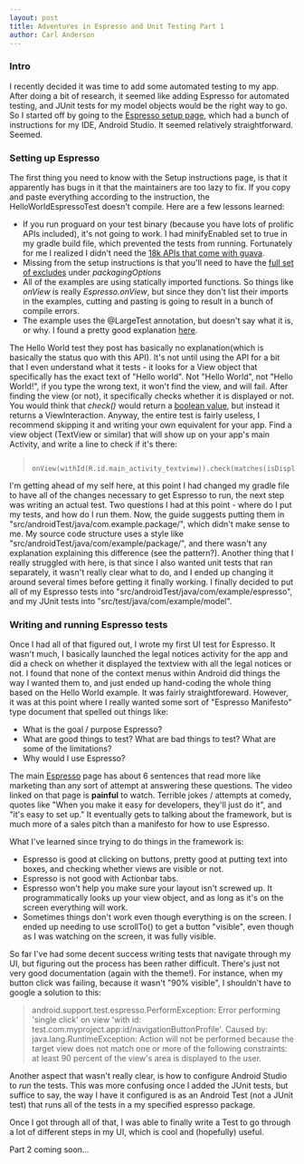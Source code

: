 ```yaml
---
layout: post
title: Adventures in Espresso and Unit Testing Part 1
author: Carl Anderson
---
```


### Intro

I recently decided it was time to add some automated testing to my app. After doing a bit of research, it seemed like adding Espresso for automated testing, and JUnit tests for my model objects would be the right way to go. So I started off by going to the [Espresso setup page](https://code.google.com/p/android-test-kit/wiki/EspressoSetupInstructions), which had a bunch of instructions for my IDE, Android Studio. It seemed relatively straightforward. Seemed.

### Setting up Espresso

The first thing you need to know with the Setup instructions page, is that it apparently has bugs in it that the maintainers are too lazy to fix. If you copy and paste everything according to the instruction, the HelloWorldEspressoTest doesn't compile. Here are a few lessons learned:

* If you run proguard on your test binary (because you have lots of prolific APIs included), it's not going to work. I had minifyEnabled set to true in my gradle build file, which prevented the tests from running. Fortunately for me I realized I didn't need the [18k APIs that come with guava](http://jakewharton.com/play-services-is-a-monolith/).
* Missing from the setup instructions is that you'll need to have the [full set of excludes](https://code.google.com/p/android-test-kit/issues/detail?id=122) under *packagingOptions*
* All of the examples are using statically imported functions. So things like *onView* is really *Espresso.onView*, but since they don't list their imports in the examples, cutting and pasting is going to result in a bunch of compile errors.
* The example uses the @LargeTest annotation, but doesn't say what it is, or why. I found a pretty good explanation [here](http://googletesting.blogspot.com/2010/12/test-sizes.html).

The Hello World test they post has basically no explanation(which is basically the status quo with this API). It's not until using the API for a bit that I even understand what it tests - it looks for a View object that specifically has the exact text of "Hello world". Not "Hello World", not "Hello World!", if you type the wrong text, it won't find the view, and will fail. After finding the view (or not), it specifically checks whether it is displayed or not. You would think that *check()* would return a [boolean value](http://stackoverflow.com/questions/20807131/espresso-return-boolean-if-view-exists), but instead it returns a ViewInteraction. Anyway, the entire test is fairly useless, I recommend skipping it and writing your own equivalent for your app. Find a view object (TextView or similar) that will show up on your app's main Activity, and write a line to check if it's there:

>      onView(withId(R.id.main_activity_textview)).check(matches(isDisplayed()));

I'm getting ahead of my self here, at this point I had changed my gradle file to have all of the changes necessary to get Espresso to run, the next step was writing an actual test. Two questions I had at this point - where do I put my tests, and how do I run them. Now, the guide suggests putting them in "src/androidTest/java/com.example.package/", which didn't make sense to me. My source code structure uses a style like "src/androidTest/java/com/example/package/", and there wasn't any explanation explaining this difference (see the pattern?). Another thing that I really struggled with here, is that since I also wanted unit tests that ran separately, it wasn't really clear what to do, and I ended up changing it around several times before getting it finally working. I finally decided to put all of my Espresso tests into "src/androidTest/java/com/example/espresso", and my JUnit tests into "src/test/java/com/example/model".

### Writing and running Espresso tests

Once I had all of that figured out, I wrote my first UI test for Espresso. It wasn't much, I basically launched the legal notices activity for the app and did a check on whether it displayed the textview with all the legal notices or not. I found that none of the context menus within Android did things the way I wanted them to, and just ended up hand-coding the whole thing based on the Hello World example. It was fairly straightforeward. However, it was at this point where I really wanted some sort of "Espresso Manifesto" type document that spelled out things like:

* What is the goal / purpose Espresso?
* What are good things to test? What are bad things to test? What are some of the limitations?
* Why would I use Espresso?

The main [Espresso](https://code.google.com/p/android-test-kit/wiki/Espresso) page has about 6 sentences that read more like marketing than any sort of attempt at answering these questions. The video linked on that page is **painful** to watch. Terrible jokes / attempts at comedy, quotes like "When you make it easy for developers, they'll just do it", and "it's easy to set up." It eventually gets to talking about the framework, but is much more of a sales pitch than a manifesto for how to use Espresso.

What I've learned since trying to do things in the framework is:

* Espresso is good at clicking on buttons, pretty good at putting text into boxes, and checking whether views are visible or not.
* Espresso is not good with Actionbar tabs.
* Espresso won't help you make sure your layout isn't screwed up. It programmatically looks up your view object, and as long as it's on the screen everything will work.
* Sometimes things don't work even though everything is on the screen. I ended up needing to use scrollTo() to get a button "visible", even though as I was watching on the screen, it was fully visible.

So far I've had some decent success writing tests that navigate through my UI, but figuring out the process has been rather difficult. There's just not very good documentation (again with the theme!). For instance, when my button click was failing, because it wasn't "90% visible", I shouldn't have to google a solution to this:

> android.support.test.espresso.PerformException: Error performing 'single click' on view 'with id: test.com.myproject.app:id/navigationButtonProfile'.
Caused by: java.lang.RuntimeException: Action will not be performed because the target view does not match one or more of the following constraints:
at least 90 percent of the view's area is displayed to the user.

Another aspect that wasn't really clear, is how to configure Android Studio to *run* the tests. This was more confusing once I added the JUnit tests, but suffice to say, the way I have it configured is as an Android Test (not a JUnit test) that runs all of the tests in a my specified espresso package.

Once I got through all of that, I was able to finally write a Test to go through a lot of different steps in my UI, which is cool and (hopefully) useful.

Part 2 coming soon...

